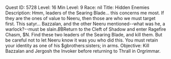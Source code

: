 Quest ID: 5728
Level: 16
Min Level: 9
Race: nil
Title: Hidden Enemies
Description: Hmm, leaders of the Searing Blade... this concerns me most. If they are the ones of value to Neeru, then those are who we must target first. This satyr... Bazzalan, and the other Neeru mentioned--what was he, a warlock?--must be slain.$B$BReturn to the Cleft of Shadow and enter Ragefire Chasm, $N. Find these two leaders of the Searing Blade, and kill them. But be careful not to let Neeru know it was you who did this. You must retain your identity as one of his $gbrothers:sisters; in arms.
Objective: Kill Bazzalan and Jergosh the Invoker before returning to Thrall in Orgrimmar.
